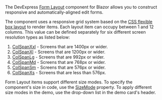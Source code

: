 The DevExpress [Form Layout](https://docs.devexpress.com/Blazor/DevExpress.Blazor.DxFormLayout) component for Blazor allows you to construct responsive and automatically-aligned edit forms.

The component uses a responsive grid system based on the [CSS flexible box layout](https://developer.mozilla.org/en-US/docs/Web/CSS/CSS_Flexible_Box_Layout) to render items. Each layout item can occupy between 1 and 12 columns. This value can be defined separately for six different screen resolution types as listed below:

1.  [ColSpanXxl](https://docs.devexpress.com/Blazor/DevExpress.Blazor.Base.FormLayoutItemBase.ColSpanXxl) - Screens that are 1400px or wider.
1.  [ColSpanXl](https://docs.devexpress.com/Blazor/DevExpress.Blazor.Base.FormLayoutItemBase.ColSpanXl) - Screens that are 1200px or wider.
2.  [ColSpanLg](https://docs.devexpress.com/Blazor/DevExpress.Blazor.Base.FormLayoutItemBase.ColSpanLg) - Screens that are 992px or wider.
3.  [ColSpanMd](https://docs.devexpress.com/Blazor/DevExpress.Blazor.Base.FormLayoutItemBase.ColSpanMd) - Screens that are 768px or wider.
4.  [ColSpanSm](https://docs.devexpress.com/Blazor/DevExpress.Blazor.Base.FormLayoutItemBase.ColSpanSm) - Screens that are 576px or wider.
5.  [ColSpanXs](https://docs.devexpress.com/Blazor/DevExpress.Blazor.Base.FormLayoutItemBase.ColSpanXs) - Screens that are less than 576px.

Form Layout items support different size modes. To specify the component's size in code, use the [SizeMode](https://docs.devexpress.com/Blazor/DevExpress.Blazor.DxFormLayout.SizeMode) property. To apply different size modes in the demo, use the drop-down list in the demo card's header.
